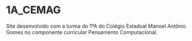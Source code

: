 # 1A_CEMAG
Site desenvolvido com a turma do 1ºA do Colégio Estadual Manoel Antônio Gomes no componente curricular Pensamento Computacional.
